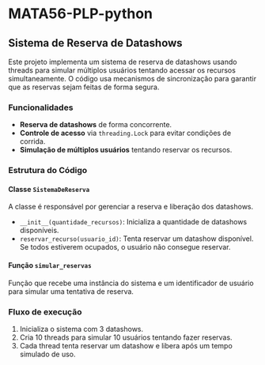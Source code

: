 # MATA56-PLP-python

## Sistema de Reserva de Datashows

Este projeto implementa um sistema de reserva de datashows usando threads para simular múltiplos usuários tentando acessar os recursos simultaneamente. O código usa mecanismos de sincronização para garantir que as reservas sejam feitas de forma segura.

### Funcionalidades

- **Reserva de datashows** de forma concorrente.
- **Controle de acesso** via `threading.Lock` para evitar condições de corrida.
- **Simulação de múltiplos usuários** tentando reservar os recursos.

### Estrutura do Código

#### Classe `SistemaDeReserva`

A classe é responsável por gerenciar a reserva e liberação dos datashows.

- `__init__(quantidade_recursos)`: Inicializa a quantidade de datashows disponíveis.
- `reservar_recurso(usuario_id)`: Tenta reservar um datashow disponível. Se todos estiverem ocupados, o usuário não consegue reservar.

#### Função `simular_reservas`

Função que recebe uma instância do sistema e um identificador de usuário para simular uma tentativa de reserva.

### Fluxo de execução

1. Inicializa o sistema com 3 datashows.
2. Cria 10 threads para simular 10 usuários tentando fazer reservas.
3. Cada thread tenta reservar um datashow e libera após um tempo simulado de uso.
